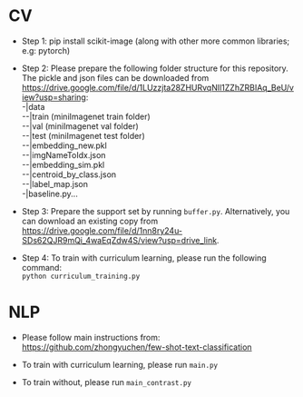 # CV
* Step 1: pip install scikit-image (along with other more common libraries; e.g: pytorch)

* Step 2: Please prepare the following folder structure for this repository. The pickle and json files can be downloaded from https://drive.google.com/file/d/1LUzzjta28ZHURvqNIl1ZZhZRBIAq_BeU/view?usp=sharing:  
-|data  
--|train (miniImagenet train folder)  
--|val (miniImagenet val folder)  
--|test (miniImagenet test folder)   
--|embedding_new.pkl  
--|imgNameToIdx.json  
--|embedding_sim.pkl  
--|centroid_by_class.json  
--|label_map.json  
-|baseline.py... 
  
* Step 3: 
Prepare the support set by running `buffer.py`. Alternatively, you can download an existing copy from https://drive.google.com/file/d/1nn8ry24u-SDs62QJR9mQi_4waEqZdw4S/view?usp=drive_link.

* Step 4: 
To train with curriculum learning, please run the following command:  
`python curriculum_training.py`  

# NLP
* Please follow main instructions from:  
https://github.com/zhongyuchen/few-shot-text-classification  

* To train with curriculum learning, please run `main.py`  

* To train without, please run `main_contrast.py`